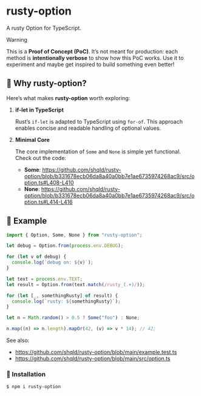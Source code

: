 # rusty-option

A rusty Option for TypeScript.

> [!WARNING]
> This is a **Proof of Concept (PoC)**.
> It’s not meant for production: each method is **intentionally verbose** to show how this PoC works.
> Use it to experiment and maybe get inspired to build something even better!

## 🚀 Why rusty-option?

Here’s what makes **rusty-option** worth exploring:

1. **if-let in TypeScript**

   Rust’s `if-let` is adapted to TypeScript using `for-of`. This approach enables concise and readable handling of optional values.

2. **Minimal Core**

   The core implementation of `Some` and `None` is simple yet functional. Check out the code:
   - **Some**: https://github.com/shqld/rusty-option/blob/b331678ecb06da8a40a0bb7e1ae6735974268ac9/src/option.ts#L408-L410
   - **None**: https://github.com/shqld/rusty-option/blob/b331678ecb06da8a40a0bb7e1ae6735974268ac9/src/option.ts#L414-L416

## 📖 Example

```ts
import { Option, Some, None } from "rusty-option";

let debug = Option.from(process.env.DEBUG);

for (let v of debug) {
  console.log(`debug on: ${v}`);
}

let text = process.env.TEXT;
let result = Option.from(text.match(/rusty_(.+)/));

for (let [_, somethingRusty] of result) {
  console.log(`rusty: ${somethingRusty}`);
}

let n = Math.random() > 0.5 ? Some("foo") : None;

n.map((n) => n.length).mapOr(42, (v) => v * 14); // 42;
```

See also:

- https://github.com/shqld/rusty-option/blob/main/example.test.ts
- https://github.com/shqld/rusty-option/blob/main/src/option.ts

### 🔧 Installation

```console
$ npm i rusty-option
```
